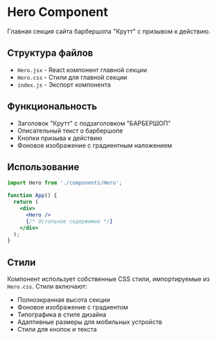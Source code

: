 # Hero Component

Главная секция сайта барбершопа "Крутт" с призывом к действию.

## Структура файлов

- `Hero.jsx` - React компонент главной секции
- `Hero.css` - Стили для главной секции
- `index.js` - Экспорт компонента

## Функциональность

- Заголовок "Крутт" с подзаголовком "БАРБЕРШОП"
- Описательный текст о барбершопе
- Кнопки призыва к действию
- Фоновое изображение с градиентным наложением

## Использование

```jsx
import Hero from './components/Hero';

function App() {
  return (
    <div>
      <Hero />
      {/* Остальное содержимое */}
    </div>
  );
}
```

## Стили

Компонент использует собственные CSS стили, импортируемые из `Hero.css`. Стили включают:

- Полноэкранная высота секции
- Фоновое изображение с градиентом
- Типографика в стиле дизайна
- Адаптивные размеры для мобильных устройств
- Стили для кнопок и текста
